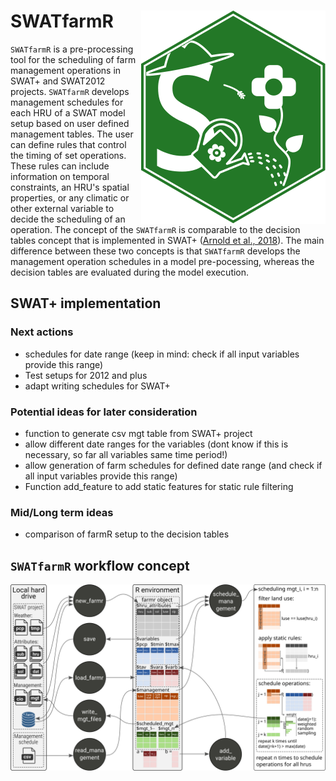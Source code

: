 # SWATfarmR <img src="man/figures/swatfarmr_hex.svg" align="right" />

`SWATfarmR` is a pre-processing tool for the scheduling of farm management operations in SWAT+ and SWAT2012 projects. `SWATfarmR` develops management schedules for each HRU of a SWAT model setup based on user defined management tables. The user can define rules that control the timing of set operations. These rules can include information on temporal constraints, an HRU's spatial properties, or any climatic or other external variable to decide the scheduling of an operation. The concept of the `SWATfarmR` is comparable to the decision tables concept that is implemented in SWAT+ ([Arnold et al., 2018](https://doi.org/10.3390/w10060713)). The main difference between these two concepts is that `SWATfarmR` develops the management operation schedules in a model pre-pocessing, whereas the decision tables are evaluated during the model execution. 

## SWAT+ implementation 

### Next actions
- schedules for date range (keep in mind: check if all input variables provide this range)
- Test setups for 2012 and plus
- adapt writing schedules for SWAT+

### Potential ideas for later consideration
- function to generate csv mgt table from SWAT+ project
- allow different date ranges for the variables (dont know if this is necessary, so far all variables same time period!)
- allow generation of farm schedules for defined date range (and check if all input variables provide this range)
- Function add_feature to add static features for static rule filtering

### Mid/Long term ideas
- comparison of farmR setup to the decision tables


## `SWATfarmR` workflow concept

![](/man/figures/farmr_workflow.svg)

